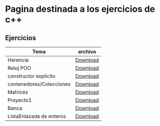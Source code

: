 # Pagina destinada  a los ejercicios de c++

## Ejercicios

| Tema | archivo |
| ----- | ------ |
| Herencia | [Download](https://braslyn.github.io/progra1/Ejercicios/C++/Herencia.zip) |
| Reloj POO | [Download](https://braslyn.github.io/progra1/Ejercicios/C++/Reloj2.7z) |
| constructor explicito | [Download](https://braslyn.github.io/progra1/Ejercicios/C++/Constructores-explicito.7z) |
| contenedores/Colecciones | [Download](https://braslyn.github.io/progra1/Ejercicios/C++/coleccion.zip) |
| Matrices | [Download](https://braslyn.github.io/progra1/Ejercicios/C++/Gallinero.zip) | 
| Proyecto1 | [Download](https://braslyn.github.io/progra1/Ejercicios/C++/Proyecto1.zip) | 
| Banca | [Download](https://braslyn.github.io/progra1/Ejercicios/C++/Parque.zip) |
| ListaEnlazada de enteros| [Download](https://braslyn.github.io/progra1/Ejercicios/C++/Parque.zipListaEnlazada.zip) |